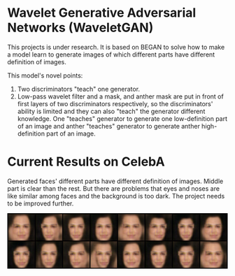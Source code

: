 # Wavelet Generative Adversarial Networks (WaveletGAN)
  This projects is under research. It is based on BEGAN to solve how to make a model learn to generate images of which different parts have different definition of images.

  This model's novel points: 
  1. Two discriminators "teach" one generator. 
  2. Low-pass wavelet filter and a mask, and anther mask are put in front of first layers of two discriminators respectively, so the discriminators' ability is limited and they can also "teach" the generator different knowledge. One "teaches" generator to generate one low-definition part of an image and anther "teaches" generator to generate anther high-definition part of an image. 
  
# Current Results on CelebA

Generated faces' different parts have different definition of images. Middle part is clear than the rest. But there are problems that eyes and noses are like similar among faces and the background is too dark. The project needs to be improved further.

![1](https://github.com/GuangyuanHao/WaveletGAN/raw/master/results/samples.png)
